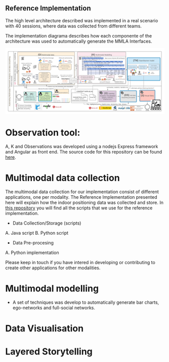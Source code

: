## Reference Implementation

The high level architecture described was implemented in a real scenario with 40 sessions, where data was collected from different teams.

The implementation diagrama describes how each componente of the architecture was used to automatically generate the MMLA Interfaces.

![Image](Implementation.png)

# Observation tool:

A, K and Observations was developed using a nodejs Express framework and Angular as front end. The source code for this repository can be found [here](https://github.com/Teamwork-Analytics/obs-rules).

# Multimodal data collection

The multimodal data collection for our implementation consist of different applications, one per modality. The Reference Implementation presented here will explain how the indoor positioning data was collected and store. In [this repository](https://github.com/Teamwork-Analytics/MultimodalData) you will find all the scripts that we use for the reference implementation.

- Data Collection/Storage (scripts)

A. Java script
B. Python script

- Data Pre-procesing

A. Python implementation

Please keep in touch if you have intered in developing or contributing to create other applications for other modalities.

# Multimodal modelling

- A set of techniques was develop to automatically generate bar charts, ego-networks and full-social networks. 

# Data Visualisation

# Layered Storytelling


